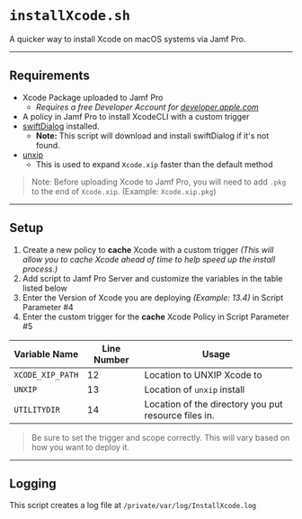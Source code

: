 # `installXcode.sh`

A quicker way to install Xcode on macOS systems via Jamf Pro.

----
## Requirements
  - Xcode Package uploaded to Jamf Pro
    - *Requires a free Developer Account for [developer.apple.com](https://developer.apple.com)*
  - A policy in Jamf Pro to install XcodeCLI with a custom trigger
  - [swiftDialog](https://github.com/bartreardon/swiftDialog) installed.
    - **Note:** This script will download and install swiftDialog if it's not found.
  - [unxip](https://github.com/saagarjha/unxip)
    - This is used to expand `Xcode.xip` faster than the default method

> Note: Before uploading Xcode to Jamf Pro, you will need to add `.pkg` to the end of `Xcode.xip`. (Example: `Xcode.xip.pkg`)

----
## Setup
  1. Create a new policy to **cache** Xcode with a custom trigger *(This will allow you to cache Xcode ahead of time to help speed up the install process.)*
  1. Add script to Jamf Pro Server and customize the variables in the table listed below
  1. Enter the Version of Xcode you are deploying *(Example: 13.4)* in Script Parameter #4
  1. Enter the custom trigger for the **cache** Xcode Policy in Script Parameter #5

   **Variable Name** | **Line Number** | **Usage**
   ----------------- | --------------- | ---------
   `XCODE_XIP_PATH` | 12 | Location to UNXIP Xcode to
   `UNXIP` | 13 | Location of `unxip` install
   `UTILITYDIR` | 14 | Location of the directory you put resource files in.

> Be sure to set the trigger and scope correctly. This will vary based on how you want to deploy it. 
   
----
## Logging
This script creates a log file at `/private/var/log/InstallXcode.log`